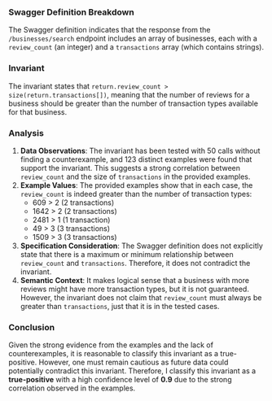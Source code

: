 ### Swagger Definition Breakdown
The Swagger definition indicates that the response from the `/businesses/search` endpoint includes an array of businesses, each with a `review_count` (an integer) and a `transactions` array (which contains strings). 

### Invariant
The invariant states that `return.review_count > size(return.transactions[])`, meaning that the number of reviews for a business should be greater than the number of transaction types available for that business. 

### Analysis
1. **Data Observations**: The invariant has been tested with 50 calls without finding a counterexample, and 123 distinct examples were found that support the invariant. This suggests a strong correlation between `review_count` and the size of `transactions` in the provided examples.
2. **Example Values**: The provided examples show that in each case, the `review_count` is indeed greater than the number of transaction types:
   - 609 > 2 (2 transactions)
   - 1642 > 2 (2 transactions)
   - 2481 > 1 (1 transaction)
   - 49 > 3 (3 transactions)
   - 1509 > 3 (3 transactions)
3. **Specification Consideration**: The Swagger definition does not explicitly state that there is a maximum or minimum relationship between `review_count` and `transactions`. Therefore, it does not contradict the invariant.
4. **Semantic Context**: It makes logical sense that a business with more reviews might have more transaction types, but it is not guaranteed. However, the invariant does not claim that `review_count` must always be greater than `transactions`, just that it is in the tested cases.

### Conclusion
Given the strong evidence from the examples and the lack of counterexamples, it is reasonable to classify this invariant as a true-positive. However, one must remain cautious as future data could potentially contradict this invariant. Therefore, I classify this invariant as a **true-positive** with a high confidence level of **0.9** due to the strong correlation observed in the examples.
